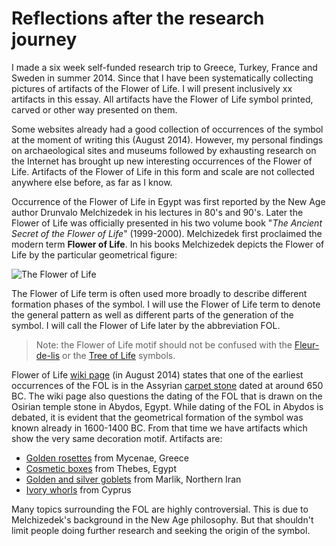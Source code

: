 # Reflections after the research journey

I made a six week self-funded research trip to Greece, Turkey, France and Sweden in summer 2014. Since that I have been systematically collecting pictures of artifacts of the Flower of Life. I will present inclusively xx artifacts in this essay. All artifacts have the Flower of Life symbol printed, carved or other way presented on them.

Some websites already had a good collection of occurrences of the symbol at the moment of writing this (August 2014). However, my personal findings on archaeological sites and museums followed by exhausting research on the Internet has brought up new interesting occurrences of the Flower of Life. Artifacts of the Flower of Life in this form and scale are not collected anywhere else before, as far as I know.

Occurrence of the Flower of Life in Egypt was first reported by the New Age author Drunvalo Melchizedek in his lectures in 80's and 90's. Later the Flower of Life was officially presented in his two volume book "*The Ancient Secret of the Flower of Life*" (1999-2000). Melchizedek first proclaimed the modern term **Flower of Life**. In his books Melchizedek depicts the Flower of Life by the particular geometrical figure:

![The Flower of Life](https://upload.wikimedia.org/wikipedia/commons/6/69/Flower-of-Life-small.png)

The Flower of Life term is often used more broadly to describe different formation phases of the symbol. I will use the Flower of Life term to denote the general pattern as well as different parts of the generation of the symbol. I will call the Flower of Life later by the abbreviation FOL.

> Note: the Flower of Life motif should not be confused with the [Fleur-de-lis](https://en.wikipedia.org/wiki/Fleur-de-lis) or the [Tree of Life](https://en.wikipedia.org/wiki/Tree_of_life) symbols.


Flower of Life [wiki page](http://web.archive.org/web/20150413033856/http://en.wikipedia.org/wiki/Flower_of_Life) (in August 2014) states that one of the earliest occurrences of the FOL is in the Assyrian [carpet stone](https://commons.wikimedia.org/wiki/File:Floor_decoration_from_the_palace_of_King_Ashurbanipal.jpg) dated at around 650 BC. The wiki page also questions the dating of the FOL that is drawn on the Osirian temple stone in Abydos, Egypt. While dating of the FOL in Abydos is debated, it is evident that the geometrical formation of the symbol was known already in 1600-1400 BC. From that time we have artifacts which show the very same decoration motif. Artifacts are:

* [Golden rosettes](https://www.gitbook.com/book/markomanninen/artifacts-of-the-flower-of-life/) from Mycenae, Greece
* [Cosmetic boxes](https://www.gitbook.com/book/markomanninen/artifacts-of-the-flower-of-life/) from Thebes, Egypt
* [Golden and silver goblets](https://www.gitbook.com/book/markomanninen/artifacts-of-the-flower-of-life/) from Marlik, Northern Iran
* [Ivory whorls](https://www.gitbook.com/book/markomanninen/artifacts-of-the-flower-of-life/) from Cyprus

Many topics surrounding the FOL are highly controversial. This is due to Melchizedek's background in the New Age philosophy. But that shouldn't limit people doing further research and seeking the origin of the symbol.